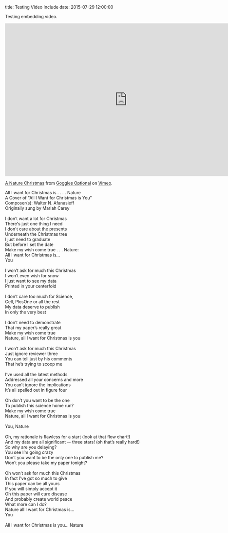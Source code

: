 title: Testing Video Include
date: 2015-07-29 12:00:00

Testing embedding video.

<iframe src="https://player.vimeo.com/video/82323765" width="800" height="500" frameborder="0" webkitallowfullscreen mozallowfullscreen allowfullscreen></iframe> <p><a href="https://vimeo.com/82323765">A Nature Christmas</a> from <a href="https://vimeo.com/gogglesoptional">Goggles Optional</a> on <a href="https://vimeo.com">Vimeo</a>.</p> <p>All I want for Christmas is . . . . Nature<br /> A Cover of &quot;All I Want for Christmas is You&quot;<br /> Composer(s): Walter N. Afanasieff<br /> Originally sung by Mariah Carey<br /> <br /> I don&rsquo;t want a lot for Christmas<br /> There&#039;s just one thing I need <br /> I don&#039;t care about the presents <br /> Underneath the Christmas tree <br /> I just need to graduate <br /> But before I set the date <br /> Make my wish come true . . . Nature:<br /> All I want for Christmas is... <br /> You <br /> <br /> I won&rsquo;t ask for much this Christmas <br /> I won&rsquo;t even wish for snow<br /> I just want to see my data<br /> Printed in your centerfold<br /> <br /> I don&rsquo;t care too much for Science,<br /> Cell, PlosOne or all the rest<br /> My data deserve to publish<br /> In only the very best<br /> <br /> I don&rsquo;t need to demonstrate<br /> That my paper&rsquo;s really great<br /> Make my wish come true<br /> Nature, all I want for Christmas is you<br /> <br /> I won&rsquo;t ask for much this Christmas<br /> Just ignore reviewer three<br /> You can tell just by his comments<br /> That he&rsquo;s trying to scoop me<br /> <br /> I&rsquo;ve used all the latest methods<br /> Addressed all your concerns and more<br /> You can&rsquo;t ignore the implications<br /> It&rsquo;s all spelled out in figure four<br /> <br /> Oh don&rsquo;t you want to be the one<br /> To publish this science home run?<br /> Make my wish come true<br /> Nature, all I want for Christmas is you<br /> <br /> You, Nature<br /> <br /> Oh, my rationale is flawless for a start (look at that flow chart!)<br /> And my data are all significant -- three stars! (oh that&rsquo;s really hard!)<br /> So why are you delaying?<br /> You see I&rsquo;m going crazy<br /> Don&rsquo;t you want to be the only one to publish me? <br /> Won&rsquo;t you please take my paper tonight?<br /> <br /> Oh won&rsquo;t ask for much this Christmas<br /> In fact I&rsquo;ve got so much to give<br /> This paper can be all yours <br /> If you will simply accept it<br /> Oh this paper will cure disease<br /> And probably create world peace<br /> What more can I do? <br /> Nature all I want for Christmas is... <br /> You <br /> <br /> All I want for Christmas is you... Nature</p>
